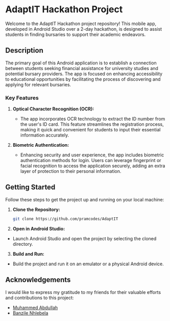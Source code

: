 # AdaptIT Hackathon Project

Welcome to the AdaptIT Hackathon project repository! This mobile app, developed in Android Studio over a 2-day hackathon, is designed to assist students in finding bursaries to support their academic endeavors.

## Description

The primary goal of this Android application is to establish a connection between students seeking financial assistance for university studies and potential bursary providers. The app is focused on enhancing accessibility to educational opportunities by facilitating the process of discovering and applying for relevant bursaries.

### Key Features

1. **Optical Character Recognition (OCR):**
   - The app incorporates OCR technology to extract the ID number from the user's ID card. This feature streamlines the registration process, making it quick and convenient for students to input their essential information accurately.

2. **Biometric Authentication:**
   - Enhancing security and user experience, the app includes biometric authentication methods for login. Users can leverage fingerprint or facial recognition to access the application securely, adding an extra layer of protection to their personal information.

## Getting Started

Follow these steps to get the project up and running on your local machine:

1. **Clone the Repository:**
   ```bash
   git clone https://github.com/pramcodes/AdaptIT

2. **Open in Android Studio:**
- Launch Android Studio and open the project by selecting the cloned directory.

3. **Build and Run:**
- Build the project and run it on an emulator or a physical Android device.

## Acknowledgements

I would like to express my gratitude to my friends for their valuable efforts and contributions to this project:

- [Muhammed Abdullah](https://github.com/Steady-135)
- [Banzile Nhlebela](https://github.com/nhlebelabz74)


   
